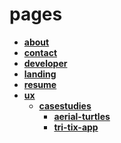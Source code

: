 <!-- generated by markdown-notes-tree -->

# pages

<!-- optional markdown-notes-tree directory description starts here -->

<!-- optional markdown-notes-tree directory description ends here -->

- [**about**](about)
- [**contact**](contact)
- [**developer**](developer)
- [**landing**](landing)
- [**resume**](resume)
- [**ux**](ux)
    - [**casestudies**](ux/casestudies)
        - [**aerial-turtles**](ux/casestudies/aerial-turtles)
        - [**tri-tix-app**](ux/casestudies/tri-tix-app)
